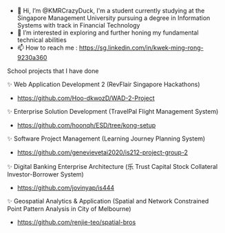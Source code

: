 - 👋 Hi, I’m @KMRCrazyDuck, I'm a student currently studying at the Singapore Management University pursuing a degree in Information Systems with track in Financial Technology
- 👀 I’m interested in exploring and further honing my fundamental technical abilities
- 📫 How to reach me : https://sg.linkedin.com/in/kwek-ming-rong-9230a360

School projects that I have done

✨ Web Application Development 2 (RevFlair Singapore Hackathons)
- https://github.com/Hoo-dkwozD/WAD-2-Project

✨ Enterprise Solution Development (TravelPal Flight Management System)
- https://github.com/hoonqh/ESD/tree/kong-setup

✨ Software Project Management (Learning Journey Planning System)
- https://github.com/genevievetai2020/is212-project-group-2

✨ Digital Banking Enterprise Architecture (乐 Trust Capital Stock Collateral Investor-Borrower System)
- https://github.com/jovinyap/is444

✨ Geospatial Analytics & Application (Spatial and Network Constrained Point Pattern Analysis in City of Melbourne)
- https://github.com/renjie-teo/spatial-bros

<!---
KMRCrazyDuck/KMRCrazyDuck is a ✨ special ✨ repository because its `README.md` (this file) appears on your GitHub profile.
You can click the Preview link to take a look at your changes.
--->
